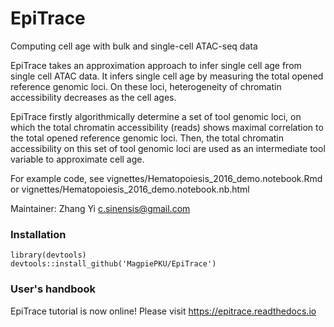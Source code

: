 # EpiTrace
 Computing cell age with bulk and single-cell ATAC-seq data   

 EpiTrace takes an approximation approach to infer single cell age from single cell ATAC data. It infers single cell age by measuring the total opened reference genomic loci. On these loci, heterogeneity of chromatin accessibility decreases as the cell ages.   

 EpiTrace firstly algorithmically determine a set of tool genomic loci, on which the total chromatin accessibility (reads) shows maximal correlation to the total opened reference genomic loci. Then, the total chromatin accessibility on this set of tool genomic loci are used as an intermediate tool variable to approximate cell age.  
 
 For example code, see vignettes/Hematopoiesis_2016_demo.notebook.Rmd or vignettes/Hematopoiesis_2016_demo.notebook.nb.html  

 Maintainer: Zhang Yi <c.sinensis@gmail.com>      

### Installation
```
library(devtools)   
devtools::install_github('MagpiePKU/EpiTrace')    
```

### User's handbook
EpiTrace tutorial is now online! Please visit https://epitrace.readthedocs.io 
